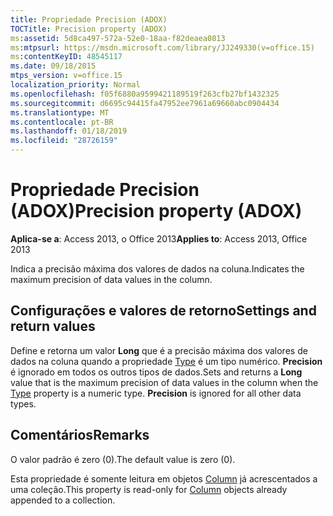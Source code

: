 ```yaml
---
title: Propriedade Precision (ADOX)
TOCTitle: Precision property (ADOX)
ms:assetid: 5d8ca497-572a-52e0-18aa-f82deaea0813
ms:mtpsurl: https://msdn.microsoft.com/library/JJ249330(v=office.15)
ms:contentKeyID: 48545117
ms.date: 09/18/2015
mtps_version: v=office.15
localization_priority: Normal
ms.openlocfilehash: f05f6880a9599421189519f263cfb27bf1432325
ms.sourcegitcommit: d6695c94415fa47952ee7961a69660abc0904434
ms.translationtype: MT
ms.contentlocale: pt-BR
ms.lasthandoff: 01/18/2019
ms.locfileid: "28726159"
---
```

# <a name="precision-property-adox"></a><span data-ttu-id="3ad0d-102">Propriedade Precision (ADOX)</span><span class="sxs-lookup"><span data-stu-id="3ad0d-102">Precision property (ADOX)</span></span>


<span data-ttu-id="3ad0d-103">**Aplica-se a**: Access 2013, o Office 2013</span><span class="sxs-lookup"><span data-stu-id="3ad0d-103">**Applies to**: Access 2013, Office 2013</span></span>

<span data-ttu-id="3ad0d-104">Indica a precisão máxima dos valores de dados na coluna.</span><span class="sxs-lookup"><span data-stu-id="3ad0d-104">Indicates the maximum precision of data values in the column.</span></span>

## <a name="settings-and-return-values"></a><span data-ttu-id="3ad0d-105">Configurações e valores de retorno</span><span class="sxs-lookup"><span data-stu-id="3ad0d-105">Settings and return values</span></span>

<span data-ttu-id="3ad0d-p101">Define e retorna um valor **Long** que é a precisão máxima dos valores de dados na coluna quando a propriedade [Type](https://docs.microsoft.com/office/vba/access/concepts/miscellaneous/type-property-columnadox) é um tipo numérico. **Precision** é ignorado em todos os outros tipos de dados.</span><span class="sxs-lookup"><span data-stu-id="3ad0d-p101">Sets and returns a **Long** value that is the maximum precision of data values in the column when the [Type](https://docs.microsoft.com/office/vba/access/concepts/miscellaneous/type-property-columnadox) property is a numeric type. **Precision** is ignored for all other data types.</span></span>

## <a name="remarks"></a><span data-ttu-id="3ad0d-108">Comentários</span><span class="sxs-lookup"><span data-stu-id="3ad0d-108">Remarks</span></span>

<span data-ttu-id="3ad0d-109">O valor padrão é zero (0).</span><span class="sxs-lookup"><span data-stu-id="3ad0d-109">The default value is zero (0).</span></span>

<span data-ttu-id="3ad0d-110">Esta propriedade é somente leitura em objetos [Column](column-object-adox.md) já acrescentados a uma coleção.</span><span class="sxs-lookup"><span data-stu-id="3ad0d-110">This property is read-only for [Column](column-object-adox.md) objects already appended to a collection.</span></span>

